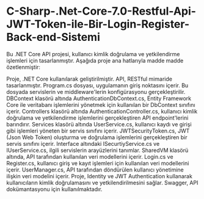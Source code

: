 # C-Sharp-.Net-Core-7.0-Restful-Api-JWT-Token-ile-Bir-Login-Register-Back-end-Sistemi

Bu .NET Core API projesi, kullanıcı kimlik doğrulama ve yetkilendirme işlemleri için tasarlanmıştır. Aşağıda proje ana hatlarıyla madde madde özetlenmiştir:

Proje, .NET Core kullanılarak geliştirilmiştir.
API, RESTful mimaride tasarlanmıştır.
Program.cs dosyası, uygulamanın giriş noktasını içerir. Bu dosyada servislerin ve middleware'lerin konfigürasyonu gerçekleştirilir.
DBContext klasörü altında AuthenticationDbContext.cs, Entity Framework Core ile veritabanı işlemlerini yönetmek için kullanılan bir DbContext sınıfını içerir.
Controllers klasörü altında AuthenticationController.cs, kullanıcı kimlik doğrulama ve yetkilendirme işlemlerini gerçekleştiren API endpoint'lerini barındırır.
Services klasörü altında UserService.cs, kullanıcı kaydı ve girişi gibi işlemleri yöneten bir servis sınıfını içerir. JWTSecurityToken.cs, JWT (Json Web Token) oluşturma ve doğrulama işlemlerini gerçekleştiren bir servis sınıfını içerir. Interface altındaki ISecurtiyService.cs ve IUserService.cs, ilgili servislerin arayüzlerini tanımlar.
SharedVM klasörü altında, API tarafından kullanılan veri modellerini içerir. Login.cs ve Register.cs, kullanıcı giriş ve kayıt işlemleri için kullanılan veri modellerini içerir. UserManager.cs, API tarafından döndürülen kullanıcı yönetimine ilişkin veri modelini içerir.
Proje, Identity ve JWT Authentication kullanarak kullanıcıların kimlik doğrulamasını ve yetkilendirilmesini sağlar.
Swagger, API dokümantasyonu için kullanılmaktadır.
